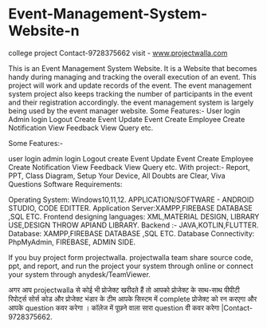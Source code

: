 # Event-Management-System-Website-n
college project
Contact-9728375662 visit - www.projectwalla.com

This is an Event Management System Website. It is a Website that becomes handy during managing and tracking the overall execution of an event. This project will work and update records of the event. The event management system project also keeps tracking the number of participants in the event and their registration accordingly. the event management system is largely being used by the event manager website. Some Features:- User login Admin login Logout Create Event Update Event Create Employee Create Notification View Feedback View Query etc. 

Some Features:-

user login
admin login
Logout
create Event
Update Event
Create Employee
Create Notification
View Feedback
View Query
etc.
With project:- Report, PPT, Class Diagram, Setup Your Device, All Doubts are Clear, Viva Questions
Software Requirements:

Operating System: Windows10,11,12.
APPLICATION/SOFTWARE - ANDROID STUDIO, CODE EDITTER.
Application Server:XAMPP,FIREBASE DATABASE ,SQL ETC.
Frontend designing languages: XML,MATERIAL DESIGN, LIBRARY USE,DESIGN THROW APIAND LIBRARY.
Backend :- JAVA,KOTLIN,FLUTTER.
Database:  XAMPP,FIREBASE DATABASE ,SQL ETC.
Database Connectivity:   PhpMyAdmin, FIREBASE, ADMIN SIDE.

If you buy project form projectwalla. projectwalla team share source code, ppt, and report, and run the project your system through online or connect your system through anydesk/TeamViewer.

अगर आप  projectwalla से कोई भी प्रोजेक्ट खरीदते हैं तो आपको प्रोजेक्ट के साथ-साथ पीपीटी रिपोर्ट्स सोर्स कोड और प्रोजेक्ट भंडार के टीम आपके सिस्टम में complete प्रोजेक्ट को रन करएगा और आपके question  कवर करेगा । कॉलेज में पूछने वाला सारा question वी कवर करेगा |Contact-9728375662.
